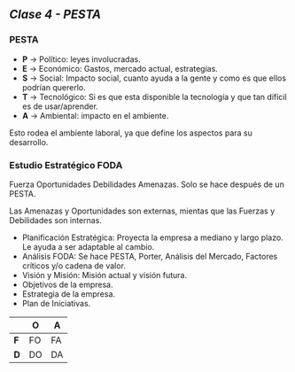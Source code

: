 ## _Clase 4 - PESTA_



### PESTA

 * **P** -> Político: leyes involucradas.
 * **E** -> Económico: Gastos, mercado actual, estrategias.
 * **S** -> Social: Impacto social, cuanto ayuda a la gente y como es que 
   ellos podrían quererlo.
 * **T** -> Tecnológico: Si es que esta disponible la tecnología y que tan 
   difícil es de usar/aprender.
 * **A** -> Ambiental: impacto en el ambiente.

Esto rodea el ambiente laboral, ya que define los aspectos para su desarrollo.


### Estudio Estratégico FODA

Fuerza Oportunidades Debilidades Amenazas. Solo se hace después de un PESTA.

Las Amenazas y Oportunidades son externas, mientas que las Fuerzas y 
Debilidades son internas.

 * Planificación Estratégica: Proyecta la empresa a mediano y largo plazo. Le 
   ayuda a ser adaptable al cambio.
 * Análisis FODA: Se hace PESTA, Porter, Análisis del Mercado, Factores 
   críticos y/o cadena de valor.
 * Visión y Misión: Misión actual y visión futura.
 * Objetivos de la empresa.
 * Estrategia de la empresa.
 * Plan de Iniciativas.

<div class="table-responsive">
    <table class="table table-bordered">
        <thead>
            <tr>
                <th> </th>
                <th>O</th>
                <th>A</th>
            </tr>
        </thead>
        <tbody>
            <tr>
                <td><b>F</b></td>
                <td>FO</td>
                <td>FA</td>
            </tr>
            <tr>
                <td><b>D</b></td>
                <td>DO</td>
                <td>DA</td>
            </tr>
        </tbody>
    </table>
</div>